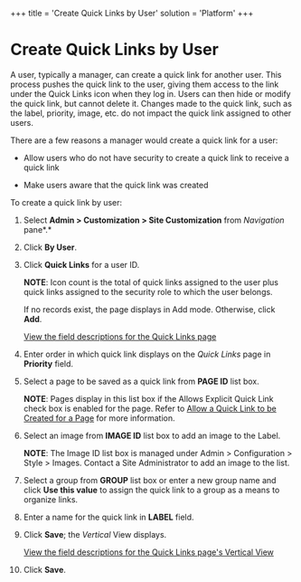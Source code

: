 +++
title = 'Create Quick Links by User'
solution = 'Platform'
+++

# Create Quick Links by User

A user, typically a manager, can create a quick link for another user.
This process pushes the quick link to the user, giving them access to
the link under the Quick Links icon when they log in. Users can then
hide or modify the quick link, but cannot delete it. Changes made to the
quick link, such as the label, priority, image, etc. do not impact the
quick link assigned to other users.

There are a few reasons a manager would create a quick link for a user:

  - Allow users who do not have security to create a quick link to
    receive a quick link

  - Make users aware that the quick link was created

To create a quick link by user:

1.  Select **Admin \> Customization \> Site Customization** from
    *Navigation* pane*.*

2.  Click **By User**.

3.  Click **Quick Links** for a user ID.
    
    **NOTE**: Icon count is the total of quick links assigned to the
    user plus quick links assigned to the security role to which the
    user belongs.
    
    If no records exist, the page displays in Add mode. Otherwise, click
    **Add**.
    
    [View the field descriptions for the Quick Links
    page](../Page_Desc/Quick_Links_H.htm)

4.  Enter order in which quick link displays on the *Quick Links* page
    in **Priority** field.

5.  Select a page to be saved as a quick link from **PAGE ID** list box.
    
    **NOTE**: Pages display in this list box if the Allows Explicit
    Quick Link check box is enabled for the page. Refer to [Allow a
    Quick Link to be Created for a
    Page](Allow_a_Quick_Link_to_be_Created_for_a_Page.htm) for more
    information.

6.  Select an image from **IMAGE ID** list box to add an image to the
    Label.
    
    **NOTE**: The Image ID list box is managed under Admin \>
    Configuration \> Style \> Images. Contact a Site Administrator to
    add an image to the list.

7.  Select a group from **GROUP** list box or enter a new group name and
    click **Use this value** to assign the quick link to a group as a
    means to organize links.

8.  Enter a name for the quick link in **LABEL** field.

9.  Click **Save**; the *Vertical* View displays.
    
    [View the field descriptions for the Quick Links page's Vertical
    View](../Page_Desc/Quick_Links_H.htm)

10. Click **Save**.

